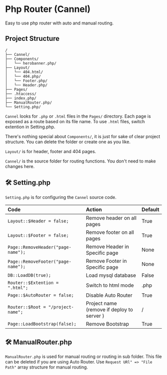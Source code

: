 # Php Router (Cannel)

Easy to use php router with auto and manual routing.

## Project Structure

```text
/
├── Cannel/
├── Components/
│   └── herobanner.php/
├── Layout/
│   └── 404.html/
│   └── 404.php/
│   └── Footer.php/
│   └── Header.php/
├── Pages/
├── .htaccess/
├── index.php/
├── ManualRouter.php/
└── Setting.php/
```

`Cannel` looks for `.php` or `.html` files in the `Pages/` directory. Each page is exposed as a route based on its file name. To use `.html` files, switch extention in Setting.php.

There's nothing special about `Components/`, it is just for sake of clear project structure. You can delete the folder or create one as you like.

`Layout/` is for header, footer and 404 pages.

`Cannel/` is the source folder for routing functions. You don't need to make changes here.

## 🛠️ Setting.php

`Setting.php` is for configuring the `Cannel` source code.

| Code                               | Action                                     | Default |
| :--------------------------------- | :----------------------------------------- | :------ |
| `Layout::$Header = false;`         | Remove header on all pages                 | True    |
| `Layout::$Footer = false;`         | Remove footer on all pages                 | True    |
| `Page::RemoveHeader("page-name");` | Remove Header in Specific page             | None    |
| `Page::RemoveFooter("page-name");` | Remove Footer in Specific page             | None    |
| `DB::LoadDB(true);`                | Load mysql database                        | False   |
| `Router::$Extention = ".html";`    | Switch to html mode                        | .php    |
| `Page::$AutoRouter = false;`       | Disable Auto Router                        | True    |
| `Router::$Root = "/project-name";` | Project name (remove if deploy to server ) | /       |
| `Page::LoadBootstrap(false);`      | Remove Bootstrap                           | True    |

## 🛠️ ManualRouter.php

`ManualRouter.php` is used for manual routing or routing in sub folder. This file can be deleted if you are using Auto Router.
Use `Request URl" => "File Path"` array structure for manual routing.
